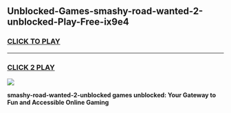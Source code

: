 
## Unblocked-Games-smashy-road-wanted-2-unblocked-Play-Free-ix9e4
<h3>
<a href="https://premium76.site?title=smashy-road-wanted-2-unblocked&ref=23A">CLICK TO PLAY</a></h3>
<hr>

<h3>
<a href="https://premium76.site?title=smashy-road-wanted-2-unblocked&ref=23A">CLICK 2 PLAY</a>
  
</h3>

<a href="https://premium76.site?title=smashy-road-wanted-2-unblocked&ref=23A"><img src="https://clearcache.store/games.png"></a>


**smashy-road-wanted-2-unblocked games unblocked: Your Gateway to Fun and Accessible Online Gaming**
